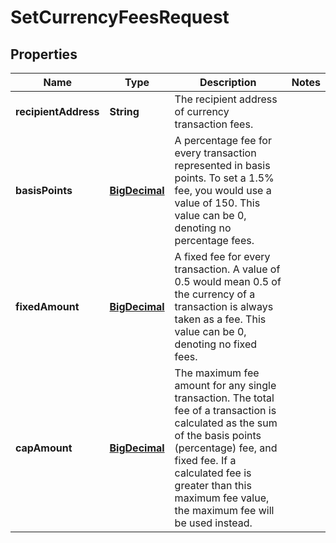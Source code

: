 

# SetCurrencyFeesRequest

## Properties

Name | Type | Description | Notes
------------ | ------------- | ------------- | -------------
**recipientAddress** | **String** | The recipient address of currency transaction fees. | 
**basisPoints** | [**BigDecimal**](BigDecimal.md) | A percentage fee for every transaction represented in basis points. To set a 1.5% fee, you would use a value of 150. This value can be 0, denoting no percentage fees. | 
**fixedAmount** | [**BigDecimal**](BigDecimal.md) | A fixed fee for every transaction. A value of 0.5 would mean 0.5 of the currency of a transaction is always taken as a fee. This value can be 0, denoting no fixed fees. | 
**capAmount** | [**BigDecimal**](BigDecimal.md) | The maximum fee amount for any single transaction. The total fee of a transaction is calculated as the sum of the basis points (percentage) fee, and fixed fee. If a calculated fee is greater than this maximum fee value, the maximum fee will be used instead. | 




